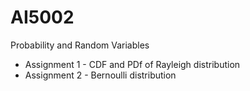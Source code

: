 # AI5002
Probability and Random Variables

  * Assignment 1 - CDF and PDf of Rayleigh distribution
  * Assignment 2 - Bernoulli distribution
